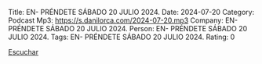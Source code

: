 Title: EN- PRÉNDETE SÁBADO 20 JULIO 2024.
Date: 2024-07-20
Category: Podcast
Mp3: https://s.danilorca.com/2024-07-20.mp3
Company: EN- PRÉNDETE SÁBADO 20 JULIO 2024.
Person: EN- PRÉNDETE SÁBADO 20 JULIO 2024.
Tags: EN- PRÉNDETE SÁBADO 20 JULIO 2024.
Rating: 0

<a href="https://s.danilorca.com/2024-07-20.mp3" type="audio/mpeg">
Escuchar
</a>
